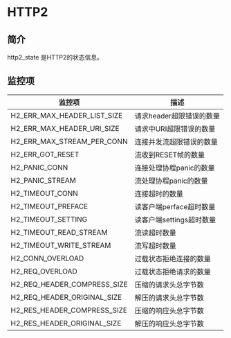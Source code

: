 # HTTP2

## 简介

http2_state 是HTTP2的状态信息。

## 监控项

| 监控项                      | 描述                          |
| --------------------------- | ---------------------------- |
| H2_ERR_MAX_HEADER_LIST_SIZE | 请求header超限错误的数量       |
| H2_ERR_MAX_HEADER_URI_SIZE  | 请求中URI超限错误的数量       |
| H2_ERR_MAX_STREAM_PER_CONN  | 连接并发流超限错误的数量      |
| H2_ERR_GOT_RESET            | 流收到RESET帧的数量           |
| H2_PANIC_CONN               | 连接处理协程panic的数量       |
| H2_PANIC_STREAM             | 流处理协程panic的数量         |
| H2_TIMEOUT_CONN             | 连接超时的数量                 |
| H2_TIMEOUT_PREFACE          | 读客户端perface超时数量         |
| H2_TIMEOUT_SETTING          | 读客户端settings超时数量        |
| H2_TIMEOUT_READ_STREAM      | 流读超时数量               |
| H2_TIMEOUT_WRITE_STREAM     | 流写超时数量               |
| H2_CONN_OVERLOAD            | 过载状态拒绝连接的数量         |
| H2_REQ_OVERLOAD             | 过载状态拒绝请求的数量         |
| H2_REQ_HEADER_COMPRESS_SIZE | 压缩的请求头总字节数           |
| H2_REQ_HEADER_ORIGINAL_SIZE | 解压的请求头总字节数           |
| H2_RES_HEADER_COMPRESS_SIZE | 压缩的响应头总字节数           |
| H2_RES_HEADER_ORIGINAL_SIZE | 解压的响应头总字节数           |
